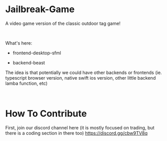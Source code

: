 # Jailbreak-Game
A video game version of the classic outdoor tag game!

<br/>


What's here:

- frontend-desktop-sfml

- backend-beast


The idea is that potentially we could have other backends or frontends (ie. typescript browser version, native swift ios version, other little backend lamba function, etc)


<br/>

# How To Contribute

First, join our discord channel here (it is mostly focused on trading, but there is a coding section in there too)
https://discord.gg/cbw9TV8q

